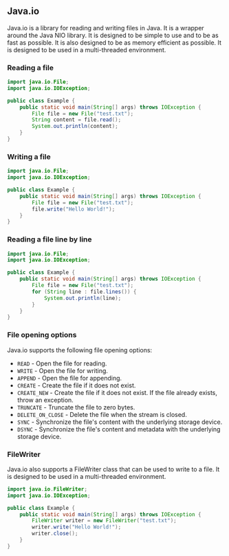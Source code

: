 ## Java.io

Java.io is a library for reading and writing files in Java. It is a wrapper around the Java NIO library. It is designed to be simple to use and to be as fast as possible. It is also designed to be as memory efficient as possible. It is designed to be used in a multi-threaded environment.

### Reading a file

```java
import java.io.File;
import java.io.IOException;

public class Example {
    public static void main(String[] args) throws IOException {
        File file = new File("test.txt");
        String content = file.read();
        System.out.println(content);
    }
}
```

### Writing a file

```java
import java.io.File;
import java.io.IOException;

public class Example {
    public static void main(String[] args) throws IOException {
        File file = new File("test.txt");
        file.write("Hello World!");
    }
}
```

### Reading a file line by line

```java
import java.io.File;
import java.io.IOException;

public class Example {
    public static void main(String[] args) throws IOException {
        File file = new File("test.txt");
        for (String line : file.lines()) {
            System.out.println(line);
        }
    }
}
```

### File opening options

Java.io supports the following file opening options:

* `READ` - Open the file for reading.
* `WRITE` - Open the file for writing.
* `APPEND` - Open the file for appending.
* `CREATE` - Create the file if it does not exist.
* `CREATE_NEW` - Create the file if it does not exist. If the file already exists, throw an exception.
* `TRUNCATE` - Truncate the file to zero bytes.
* `DELETE_ON_CLOSE` - Delete the file when the stream is closed.
* `SYNC` - Synchronize the file's content with the underlying storage device.
* `DSYNC` - Synchronize the file's content and metadata with the underlying storage device.

### FileWriter

Java.io also supports a FileWriter class that can be used to write to a file. It is designed to be used in a multi-threaded environment.

```java
import java.io.FileWriter;
import java.io.IOException;

public class Example {
    public static void main(String[] args) throws IOException {
        FileWriter writer = new FileWriter("test.txt");
        writer.write("Hello World!");
        writer.close();
    }
}
```
